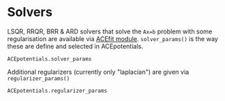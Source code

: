 # Solvers

LSQR, RRQR, BRR & ARD solvers that solve the `Ax=b` problem with some regularisation are available via [ACEfit module](../tutorials/Solvers.md). `solver_params()` is the way these are define and selected in ACEpotentials.

```@docs
ACEpotentials.solver_params
```

Additional regularizers (currently only "laplacian") are given via `regularizer_params()`

```@docs
ACEpotentials.regularizer_params
```

